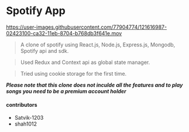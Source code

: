 # Spotify App 




https://user-images.githubusercontent.com/77904774/121616987-02423100-ca32-11eb-8704-b768db3f641e.mov



> A clone of spotify using React.js, Node.js, Express.js, Mongodb, Spotify api and sdk.
 
> Used Redux and Context api as global state manager.

> Tried using cookie storage for the first time.

***Please note that this clone does not inculde all the features and to play songs you need to be a premium account holder***


#### contributors 

* Satvik-1203
* shah1012
